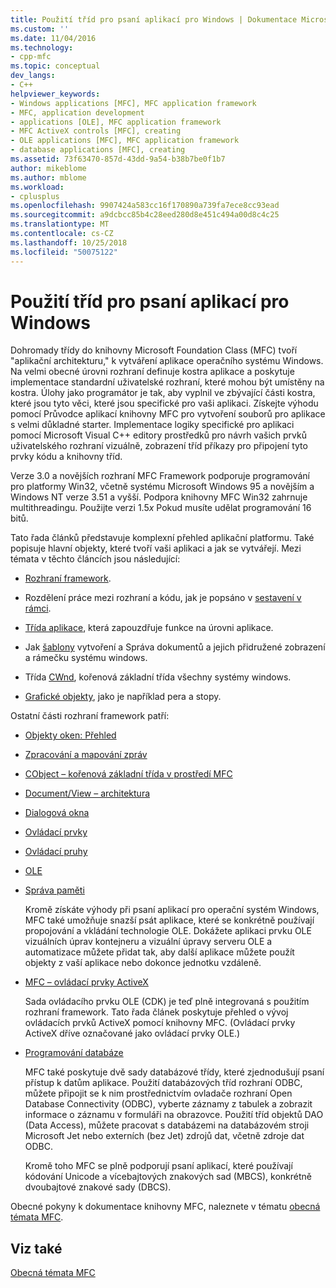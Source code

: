 ```yaml
---
title: Použití tříd pro psaní aplikací pro Windows | Dokumentace Microsoftu
ms.custom: ''
ms.date: 11/04/2016
ms.technology:
- cpp-mfc
ms.topic: conceptual
dev_langs:
- C++
helpviewer_keywords:
- Windows applications [MFC], MFC application framework
- MFC, application development
- applications [OLE], MFC application framework
- MFC ActiveX controls [MFC], creating
- OLE applications [MFC], MFC application framework
- database applications [MFC], creating
ms.assetid: 73f63470-857d-43dd-9a54-b38b7be0f1b7
author: mikeblome
ms.author: mblome
ms.workload:
- cplusplus
ms.openlocfilehash: 9907424a583cc16f170890a739fa7ece8cc93ead
ms.sourcegitcommit: a9dcbcc85b4c28eed280d8e451c494a00d8c4c25
ms.translationtype: MT
ms.contentlocale: cs-CZ
ms.lasthandoff: 10/25/2018
ms.locfileid: "50075122"
---
```

# <a name="using-the-classes-to-write-applications-for-windows"></a>Použití tříd pro psaní aplikací pro Windows

Dohromady třídy do knihovny Microsoft Foundation Class (MFC) tvoří "aplikační architekturu," k vytváření aplikace operačního systému Windows. Na velmi obecné úrovni rozhraní definuje kostra aplikace a poskytuje implementace standardní uživatelské rozhraní, které mohou být umístěny na kostra. Úlohy jako programátor je tak, aby vyplnil ve zbývající části kostra, které jsou tyto věci, které jsou specifické pro vaši aplikaci. Získejte výhodu pomocí Průvodce aplikací knihovny MFC pro vytvoření souborů pro aplikace s velmi důkladné starter. Implementace logiky specifické pro aplikaci pomocí Microsoft Visual C++ editory prostředků pro návrh vašich prvků uživatelského rozhraní vizuálně, zobrazení tříd příkazy pro připojení tyto prvky kódu a knihovny tříd.

Verze 3.0 a novějších rozhraní MFC Framework podporuje programování pro platformy Win32, včetně systému Microsoft Windows 95 a novějším a Windows NT verze 3.51 a vyšší. Podpora knihovny MFC Win32 zahrnuje multithreadingu. Použijte verzi 1.5*x* Pokud musíte udělat programování 16 bitů.

Tato řada článků představuje komplexní přehled aplikační platformu. Také popisuje hlavní objekty, které tvoří vaši aplikaci a jak se vytvářejí. Mezi témata v těchto článcích jsou následující:

- [Rozhraní framework](../mfc/framework-mfc.md).

- Rozdělení práce mezi rozhraní a kódu, jak je popsáno v [sestavení v rámci](../mfc/building-on-the-framework.md).

- [Třída aplikace](../mfc/cwinapp-the-application-class.md), která zapouzdřuje funkce na úrovni aplikace.

- Jak [šablony](../mfc/document-templates-and-the-document-view-creation-process.md) vytvoření a Správa dokumentů a jejich přidružené zobrazení a rámečku systému windows.

- Třída [CWnd](../mfc/window-objects.md), kořenová základní třída všechny systémy windows.

- [Grafické objekty](../mfc/graphic-objects.md), jako je například pera a stopy.

Ostatní části rozhraní framework patří:

- [Objekty oken: Přehled](../mfc/window-objects.md)

- [Zpracování a mapování zpráv](../mfc/message-handling-and-mapping.md)

- [CObject – kořenová základní třída v prostředí MFC](../mfc/using-cobject.md)

- [Document/View – architektura](../mfc/document-view-architecture.md)

- [Dialogová okna](../mfc/dialog-boxes.md)

- [Ovládací prvky](../mfc/controls-mfc.md)

- [Ovládací pruhy](../mfc/control-bars.md)

- [OLE](../mfc/ole-in-mfc.md)

- [Správa paměti](../mfc/memory-management.md)

   Kromě získáte výhody při psaní aplikací pro operační systém Windows, MFC také umožňuje snazší psát aplikace, které se konkrétně používají propojování a vkládání technologie OLE. Dokážete aplikaci prvku OLE vizuálních úprav kontejneru a vizuální úpravy serveru OLE a automatizace můžete přidat tak, aby další aplikace můžete použít objekty z vaší aplikace nebo dokonce jednotku vzdáleně.

- [MFC – ovládací prvky ActiveX](../mfc/mfc-activex-controls.md)

   Sada ovládacího prvku OLE (CDK) je teď plně integrovaná s použitím rozhraní framework. Tato řada článek poskytuje přehled o vývoj ovládacích prvků ActiveX pomocí knihovny MFC. (Ovládací prvky ActiveX dříve označované jako ovládací prvky OLE.)

- [Programování databáze](../data/data-access-programming-mfc-atl.md)

   MFC také poskytuje dvě sady databázové třídy, které zjednodušují psaní přístup k datům aplikace. Použití databázových tříd rozhraní ODBC, můžete připojit se k nim prostřednictvím ovladače rozhraní Open Database Connectivity (ODBC), vyberte záznamy z tabulek a zobrazit informace o záznamu v formuláři na obrazovce. Použití tříd objektů DAO (Data Access), můžete pracovat s databázemi na databázovém stroji Microsoft Jet nebo externích (bez Jet) zdrojů dat, včetně zdroje dat ODBC.

   Kromě toho MFC se plně podporují psaní aplikací, které používají kódování Unicode a vícebajtových znakových sad (MBCS), konkrétně dvoubajtové znakové sady (DBCS).

Obecné pokyny k dokumentace knihovny MFC, naleznete v tématu [obecná témata MFC](../mfc/general-mfc-topics.md).

## <a name="see-also"></a>Viz také

[Obecná témata MFC](../mfc/general-mfc-topics.md)


